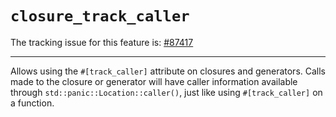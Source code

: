# `closure_track_caller`

The tracking issue for this feature is: [#87417]

[#87417]: https://github.com/rust-lang/rust/issues/87417

------------------------

Allows using the `#[track_caller]` attribute on closures and generators.
Calls made to the closure or generator will have caller information
available through `std::panic::Location::caller()`, just like using
`#[track_caller]` on a function.
